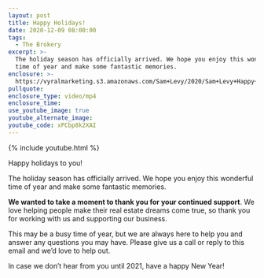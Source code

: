 ```yaml
---
layout: post
title: Happy Holidays!
date: 2020-12-09 08:00:00
tags:
  - The Brokery
excerpt: >-
  The holiday season has officially arrived. We hope you enjoy this wonderful
  time of year and make some fantastic memories.
enclosure: >-
  https://vyralmarketing.s3.amazonaws.com/Sam+Levy/2020/Sam+Levy+Happy+Holidays+2020+2.mp4
pullquote:
enclosure_type: video/mp4
enclosure_time:
use_youtube_image: true
youtube_alternate_image:
youtube_code: xPCbp8k2XAI
---
```


{% include youtube.html %}

Happy holidays to you\!

The holiday season has officially arrived. We hope you enjoy this wonderful time of year and make some fantastic memories.

**We wanted to take a moment to thank you for your continued support**. We love helping people make their real estate dreams come true, so thank you for working with us and supporting our business.

This may be a busy time of year, but we are always here to help you and answer any questions you may have. Please give us a call or reply to this email and we’d love to help out.

In case we don’t hear from you until 2021, have a happy New Year\!
